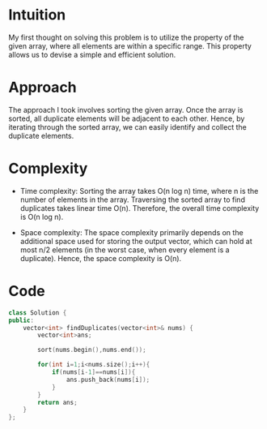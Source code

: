 # Intuition
My first thought on solving this problem is to utilize the property of the given array, where all elements are within a specific range. This property allows us to devise a simple and efficient solution.

# Approach
The approach I took involves sorting the given array. Once the array is sorted, all duplicate elements will be adjacent to each other. Hence, by iterating through the sorted array, we can easily identify and collect the duplicate elements. 

# Complexity
- Time complexity:
Sorting the array takes O(n log n) time, where n is the number of elements in the array. Traversing the sorted array to find duplicates takes linear time O(n). Therefore, the overall time complexity is O(n log n).

- Space complexity:
The space complexity primarily depends on the additional space used for storing the output vector, which can hold at most n/2 elements (in the worst case, when every element is a duplicate). Hence, the space complexity is O(n).

# Code
```cpp
class Solution {
public:
    vector<int> findDuplicates(vector<int>& nums) {
        vector<int>ans;

        sort(nums.begin(),nums.end());

        for(int i=1;i<nums.size();i++){
            if(nums[i-1]==nums[i]){
                ans.push_back(nums[i]);
            }
        }
        return ans;
    }
};
